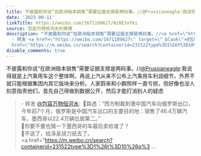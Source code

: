 ```yaml
---
title: 不披露和你说“在欧洲赔本销售”需要证据支撑是两码事。//@Prussianeagle:我说得就是上汽乘用车这个整体啊，再说上汽从来不公布上汽乘用车利润细节，外界不就只...
date: '2023-09-11'
linkTitle: https://weibo.com/1671109627/NiRE3xYki
source: 包容万物恒河水的微博
description: "不披露和你说“在欧洲赔本销售”需要证据支撑是两码事。//<a href=\"https://weibo.com/n/Prussianeagle\">@Prussianeagle</a>:我说得就是上汽乘用车这个整体啊，再说上汽从来不公布上汽乘用车利润细节，外界不就只能根据集团内其它版块来分析。人家蔚来和小鹏照样一直亏损，但好像也没人刻意指责他们，首先自己得做到数据公开，然后才能打消别人的疑虑<br><blockquote>
  - 转发 <a href=\"https://weibo.com/1671109627\" target=\"_blank\">@包容万物恒河水</a>: \U0001F53A路透：“西方制裁刺激中国汽车向俄罗斯出口，今年前7个月，俄罗斯是中国汽车出口的主要目的地：销售了46.4万辆汽车。墨西哥以22.4万辆位居第二。”<br>\U0001F53A你要不要也猜一下墨西哥的车最后卖给谁了？<br>\U0001F53A不说了，给泽圣烧刀纸去了。<br><a
  href=\"https://m.weibo.cn/search?containerid=231522type%3D1%26t%3D10%26q%3 ..."
disable_comments: true
---
```

不披露和你说“在欧洲赔本销售”需要证据支撑是两码事。//<a href="https://weibo.com/n/Prussianeagle">@Prussianeagle</a>:我说得就是上汽乘用车这个整体啊，再说上汽从来不公布上汽乘用车利润细节，外界不就只能根据集团内其它版块来分析。人家蔚来和小鹏照样一直亏损，但好像也没人刻意指责他们，首先自己得做到数据公开，然后才能打消别人的疑虑<br><blockquote> - 转发 <a href="https://weibo.com/1671109627" target="_blank">@包容万物恒河水</a>: 🔺路透：“西方制裁刺激中国汽车向俄罗斯出口，今年前7个月，俄罗斯是中国汽车出口的主要目的地：销售了46.4万辆汽车。墨西哥以22.4万辆位居第二。”<br>🔺你要不要也猜一下墨西哥的车最后卖给谁了？<br>🔺不说了，给泽圣烧刀纸去了。<br><a href="https://m.weibo.cn/search?containerid=231522type%3D1%26t%3D10%26q%3 ...